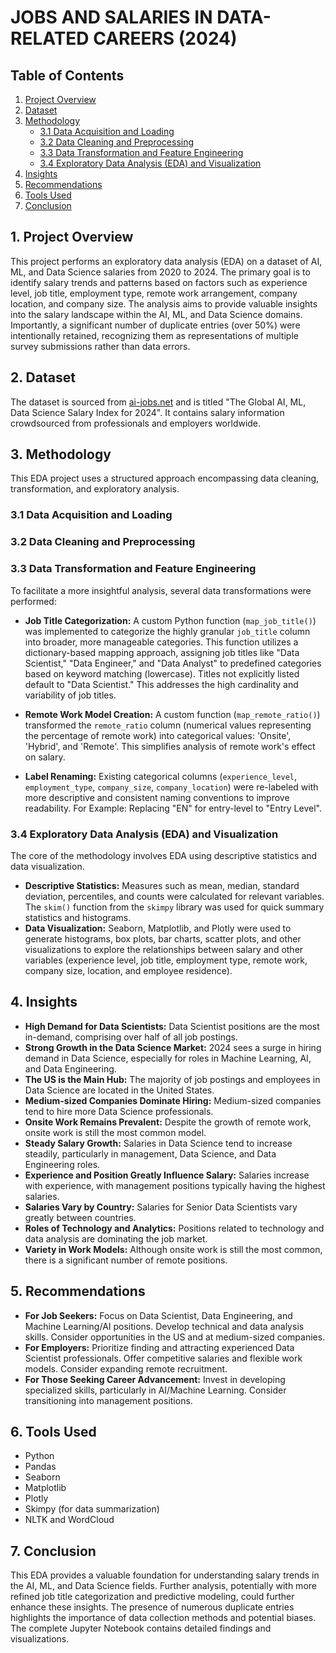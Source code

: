 # JOBS AND SALARIES IN DATA-RELATED CAREERS (2024)
## Table of Contents

1.  [Project Overview](#project-overview)
2.  [Dataset](#dataset)
3.  [Methodology](#methodology)
    *   [3.1 Data Acquisition and Loading](#data-acquisition-and-loading)
    *   [3.2 Data Cleaning and Preprocessing](#data-cleaning-and-preprocessing)
    *   [3.3 Data Transformation and Feature Engineering](#data-transformation-and-feature-engineering)
    *   [3.4 Exploratory Data Analysis (EDA) and Visualization](#exploratory-data-analysis-eda-and-visualization)
4.  [Insights](#insights)
5.  [Recommendations](#recommendations)
6.  [Tools Used](#tools-used)
7.  [Conclusion](#conclusion)

## 1. Project Overview

This project performs an exploratory data analysis (EDA) on a dataset of AI, ML, and Data Science salaries from 2020 to 2024. The primary goal is to identify salary trends and patterns based on factors such as experience level, job title, employment type, remote work arrangement, company location, and company size. The analysis aims to provide valuable insights into the salary landscape within the AI, ML, and Data Science domains. Importantly, a significant number of duplicate entries (over 50%) were intentionally retained, recognizing them as representations of multiple survey submissions rather than data errors.

## 2. Dataset

The dataset is sourced from [ai-jobs.net](https://ai-jobs.net/) and is titled "The Global AI, ML, Data Science Salary Index for 2024". It contains salary information crowdsourced from professionals and employers worldwide. 

## 3. Methodology

This EDA project uses a structured approach encompassing data cleaning, transformation, and exploratory analysis.

### 3.1 Data Acquisition and Loading

### 3.2 Data Cleaning and Preprocessing

### 3.3 Data Transformation and Feature Engineering

To facilitate a more insightful analysis, several data transformations were performed:

*   **Job Title Categorization:** A custom Python function (`map_job_title()`) was implemented to categorize the highly granular `job_title` column into broader, more manageable categories. This function utilizes a dictionary-based mapping approach, assigning job titles like "Data Scientist," "Data Engineer," and "Data Analyst" to predefined categories based on keyword matching (lowercase). Titles not explicitly listed default to "Data Scientist."  This addresses the high cardinality and variability of job titles.

*   **Remote Work Model Creation:** A custom function (`map_remote_ratio()`) transformed the `remote_ratio` column (numerical values representing the percentage of remote work) into categorical values: 'Onsite', 'Hybrid', and 'Remote'. This simplifies analysis of remote work's effect on salary.

*   **Label Renaming:** Existing categorical columns (`experience_level`, `employment_type`, `company_size`, `company_location`) were re-labeled with more descriptive and consistent naming conventions to improve readability.  For Example: Replacing "EN" for entry-level to "Entry Level".

### 3.4 Exploratory Data Analysis (EDA) and Visualization

The core of the methodology involves EDA using descriptive statistics and data visualization.

*   **Descriptive Statistics:** Measures such as mean, median, standard deviation, percentiles, and counts were calculated for relevant variables.  The `skim()` function from the `skimpy` library was used for quick summary statistics and histograms.
*   **Data Visualization:** Seaborn, Matplotlib, and Plotly were used to generate histograms, box plots, bar charts, scatter plots, and other visualizations to explore the relationships between salary and other variables (experience level, job title, employment type, remote work, company size, location, and employee residence).

## 4. Insights

*   **High Demand for Data Scientists:** Data Scientist positions are the most in-demand, comprising over half of all job postings.
*   **Strong Growth in the Data Science Market:** 2024 sees a surge in hiring demand in Data Science, especially for roles in Machine Learning, AI, and Data Engineering.
*   **The US is the Main Hub:** The majority of job postings and employees in Data Science are located in the United States.
*   **Medium-sized Companies Dominate Hiring:** Medium-sized companies tend to hire more Data Science professionals.
*   **Onsite Work Remains Prevalent:** Despite the growth of remote work, onsite work is still the most common model.
*   **Steady Salary Growth:** Salaries in Data Science tend to increase steadily, particularly in management, Data Science, and Data Engineering roles.
*   **Experience and Position Greatly Influence Salary:** Salaries increase with experience, with management positions typically having the highest salaries.
*   **Salaries Vary by Country:** Salaries for Senior Data Scientists vary greatly between countries.
*   **Roles of Technology and Analytics:** Positions related to technology and data analysis are dominating the job market.
*   **Variety in Work Models:** Although onsite work is still the most common, there is a significant number of remote positions.

## 5. Recommendations

*   **For Job Seekers:** Focus on Data Scientist, Data Engineering, and Machine Learning/AI positions. Develop technical and data analysis skills. Consider opportunities in the US and at medium-sized companies.
*   **For Employers:** Prioritize finding and attracting experienced Data Scientist professionals. Offer competitive salaries and flexible work models. Consider expanding remote recruitment.
*   **For Those Seeking Career Advancement:** Invest in developing specialized skills, particularly in AI/Machine Learning. Consider transitioning into management positions.

## 6. Tools Used

*   Python
*   Pandas
*   Seaborn
*   Matplotlib
*   Plotly
*   Skimpy (for data summarization)
*   NLTK and WordCloud

## 7. Conclusion

This EDA provides a valuable foundation for understanding salary trends in the AI, ML, and Data Science fields. Further analysis, potentially with more refined job title categorization and predictive modeling, could further enhance these insights. The presence of numerous duplicate entries highlights the importance of data collection methods and potential biases.  The complete Jupyter Notebook contains detailed findings and visualizations.


